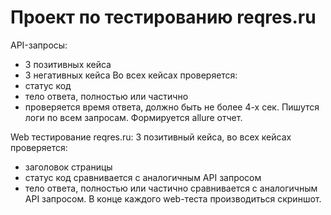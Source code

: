 # Проект по тестированию reqres.ru
API-запросы:
- 3 позитивных кейса
- 3 негативных кейса
Во всех кейсах проверяется: 
- статус код 
- тело ответа, полностью или частично
- проверяется время ответа, должно быть не более 4-х сек.
Пишутся логи по всем запросам.
Формируется allure отчет.

Web тестирование reqres.ru:
3 позитивный кейса, во всех кейсах проверяется:
- заголовок страницы
- статус код сравнивается с аналогичным API запросом
- тело ответа, полностью или частично сравнивается с аналогичным API запросом.
В конце каждого web-теста производиться скриншот.
